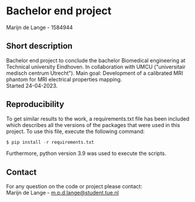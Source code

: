 # Bachelor end project
Marijn de Lange - 1584944

## Short description
Bachelor end project to conclude the bachelor Biomedical engineering at Technical university Eindhoven. 
In collaboration with UMCU ("universitair medisch centrum Utrecht"). Main goal: Development of a calibrated MRI phantom for MRI electrical properties mapping.\
Started 24-04-2023. 

## Reproducibility
To get similar results to the work, a requirements.txt file has been included which describes all the versions of the packages that were used in this project. To use this file, execute the following command:
```python
$ pip install -r requirements.txt
```

Furthermore, python version 3.9 was used to execute the scripts.


## Contact
For any question on the code or project please contact:\
Marijn de Lange - m.p.d.lange@student.tue.nl
